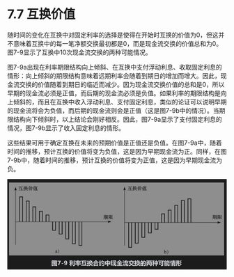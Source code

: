 # 7.7 互换价值

随时间的变化在互换中对固定利率的选择是使得在开始时互换的价值为0，但这并不意味着互换中的每一笔净额交换最初都是0，而是现金流交换的价值总和为0。图7-9显示了互换中10次现金流交换的两种可能情况。

图7-9a出现在利率期限结构向上倾斜、在互换中支付浮动利息、收取固定利息的情形：向上倾斜的期限结构意味着远期利率会随着到期日的增加而增大。因此，现金流交换的价值随着到期日的临近而减少。因为现金流交换价值的总和是0，所以早期的现金流必须是正值，而后期的现金流必须是负值。如果利率的期限结构是向上倾斜的，而且在互换中收入浮动利息、支付固定利息，类似的论证可以说明早期的现金流将会为负值，而后期的现金流则会是正值（这是图7-9b中的情况）。当期限结构向下倾斜时，以上结论会刚好相反。因此，图7-9a显示了支付固定利息的情况，图7-9b显示了收入固定利息的情形。

这些结果可用于确定互换在未来的预期价值是正值还是负值。在图7-9a中，随着时间的推移，预计互换的价值将变为负值，这是因为早期现金流为正。同样，在图7-9b中，随着时间的推移，预计互换的价值将变为正值，这是因为早期现金流为负。

![](images/2024-02-29-14-17-56.png)